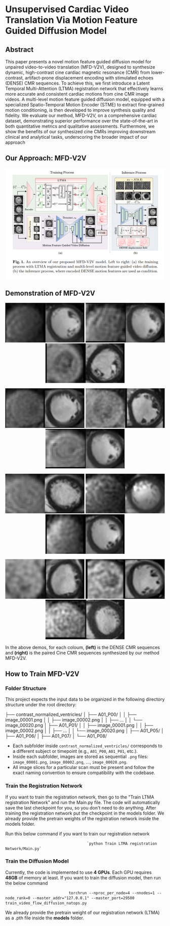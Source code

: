 # Unsupervised Cardiac Video Translation Via Motion Feature Guided Diffusion Model
## Abstract

This paper presents a novel motion feature guided diffusion model for unpaired video-to-video translation (MFD-V2V), designed to synthesize dynamic, high-contrast cine cardiac magnetic resonance (CMR) from lower-contrast, artifact-prone displacement encoding with stimulated echoes (DENSE) CMR sequences. To achieve this, we first introduce a Latent Temporal Multi-Attention (LTMA) registration network that effectively learns more accurate and consistent cardiac motions from cine CMR image videos. A multi-level motion feature guided diffusion model, equipped with a specialized Spatio-Temporal Motion Encoder (STME) to extract fine-grained motion conditioning, is then developed to improve synthesis quality and fidelity. We evaluate our method, MFD-V2V, on a comprehensive cardiac dataset, demonstrating superior performance over the state-of-the-art in both quantitative metrics and qualitative assessments. Furthermore, we show the benefits of our synthesized cine CMRs improving downstream clinical and analytical tasks, underscoring the broader impact of our approach

## Our Approach: MFD-V2V

![MFD-V2D Architecture](figures/overall_fig.png)

## Demonstration of MFD-V2V
<p align="center">
  <img src="MFD-V2V_demos/A01_P101_evaluation.gif" width="250" />
  <img src="MFD-V2V_demos/A01_P104_evaluation.gif" width="250" />
  <img src="MFD-V2V_demos/A01_P12_evaluation.gif" width="250" />
</p>
<p align="center">
  <img src="MFD-V2V_demos/A01_P17_evaluation.gif" width="250" />
  <img src="MFD-V2V_demos/A01_P19_evaluation.gif" width="250" />
  <img src="MFD-V2V_demos/A01_P22_evaluation.gif" width="250" />
</p>
<p align="center">
  <img src="MFD-V2V_demos/A01_P25_evaluation.gif" width="250" />
  <img src="MFD-V2V_demos/A01_P34_evaluation.gif" width="250" />
  <img src="MFD-V2V_demos/A01_P35_evaluation.gif" width="250" />
</p>
<p align="center">
  <img src="MFD-V2V_demos/A01_P42_evaluation.gif" width="250" />
  <img src="MFD-V2V_demos/A01_P43_evaluation.gif" width="250" />
  <img src="MFD-V2V_demos/A01_P46_evaluation.gif" width="250" />
</p>

In the above demos, for each coloum, **(left)** is the DENSE CMR sequences and **(right)** is the paired Cine CMR sequences synthesized by our method MFD-V2V. 

## How to Train MFD-V2V

### Folder Structure
This project expects the input data to be organized in the following directory structure under the root directory:

├── contrast_normalized_ventricles/
│ ├── A01_P00/
│ │ ├── image_00001.png
│ │ ├── image_00002.png
│ │ ├── ...
│ │ └── image_00020.png
│ ├── A01_P01/
│ │ ├── image_00001.png
│ │ ├── image_00002.png
│ │ ├── ...
│ │ └── image_00020.png
│ ├── A01_P05/
│ ├── A01_P06/
│ ├── A01_P07/
│ └── A01_P08/

- Each subfolder inside `contrast_normalized_ventricles/` corresponds to a different subject or timepoint (e.g., `A01_P00`, `A01_P01`, etc.).
- Inside each subfolder, images are stored as sequential `.png` files: `image_00001.png`, `image_00002.png`, ..., `image_00020.png`.
- All image slices for a particular scan must be present and follow the exact naming convention to ensure compatibility with the codebase.


### Train the Registration Network
If you want to train the registration network, then go to the "Train LTMA registration Network" and run the Main.py file. The code will automatically save the last checkpoint for you, so you don't need to do anything. After training the registration network put the checkpoint in the models folder. We already provide the pretrain weights of the registration network inside the models folder.

Run this below command if you want to train our registration network

                                        `python Train LTMA registration Network/Main.py`

### Train the Diffusion Model
Currently, the code is implemented to use **4 GPUs**. Each GPU requires **48GB** of memory at least. If you want to train the diffusion model, then run the below command

                                torchrun --nproc_per_node=4 --nnodes=1 --node_rank=0 --master_addr="127.0.0.1" --master_port=29500 train_video_flow_diffusion_natops.py 

We already provide the pretrain weight of our registration network (LTMA) as a .pth file inside the **models** folder.
